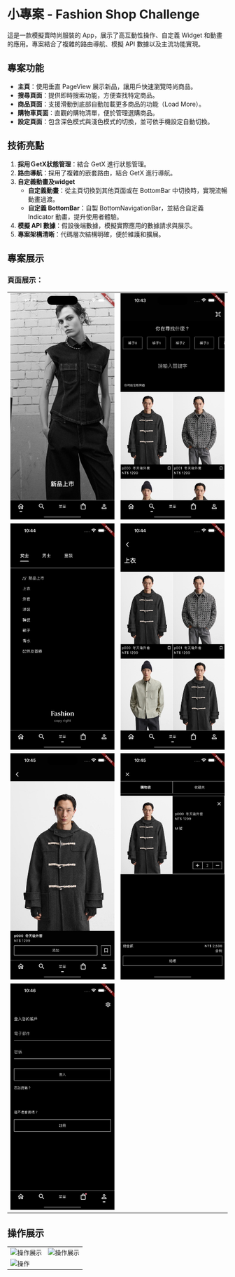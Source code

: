# 小專案 - Fashion Shop Challenge

這是一款模擬賣時尚服裝的 App，展示了高互動性操作、自定義 Widget 和動畫的應用。專案結合了複雜的路由導航、模擬 API 數據以及主流功能實現。

## 專案功能

- **主頁**：使用垂直 PageView 展示新品，讓用戶快速瀏覽時尚商品。
- **搜尋頁面**：提供即時搜索功能，方便查找特定商品。
- **商品頁面**：支援滑動到底部自動加載更多商品的功能（Load More）。
- **購物車頁面**：直觀的購物清單，便於管理選購商品。
- **設定頁面**：包含深色模式與淺色模式的切換，並可依手機設定自動切換。

## 技術亮點
1. **採用ＧetX狀態管理**：結合 GetX 進行狀態管理。
2. **路由導航**：採用了複雜的嵌套路由，結合 GetX 進行導航。
3. **自定義動畫及widget**
    - **自定義動畫**：從主頁切換到其他頁面或在 BottomBar 中切換時，實現流暢動畫過渡。
    - **自定義 BottomBar**：自製 BottomNavigationBar，並結合自定義 Indicator 動畫，提升使用者體驗。
4. **模擬 API 數據**：假設後端數據，模擬實際應用的數據請求與展示。
5. **專案架構清晰**：代碼層次結構明確，便於維護和擴展。


## 專案展示

### 頁面展示：

<table>
  <tr>
    <td><img src="./screenshot/home.png" width="250" alt="主頁展示"></td>
    <td><img src="./screenshot/search.png" width="250" alt="搜尋頁展示"></td>
  </tr>
  <tr>
    <td><img src="./screenshot/menu.png" width="250" alt="menu"></td>
    <td><img src="./screenshot/product.png" width="250" alt="product"></td>
  </tr>
   <tr>
    <td><img src="./screenshot/productdetail.png" width="250" alt="detail"></td>
    <td><img src="./screenshot/shopcar.png" width="250" alt="shopcar"></td>
  </tr>
  <tr>
    <td><img src="./screenshot/setting.png" width="250" alt="detail"></td>
  </tr>
</table>


## 操作展示
<table>
  <tr>
    <td><img src="./screenshot/fashionshop1.gif" width="250" alt="操作展示"></td>
    <td><img src="./screenshot/fashionshop2.gif" width="250" alt="操作展示"></td>
  </tr>
  <tr>
    <td><img src="./screenshot/fashionshop3.gif" width="250" alt="操作"></td>
  </tr>
</table>



